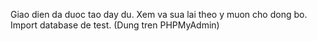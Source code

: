 Giao dien da duoc tao day du. Xem va sua lai theo y muon cho dong bo. Import database de test. (Dung tren PHPMyAdmin)
